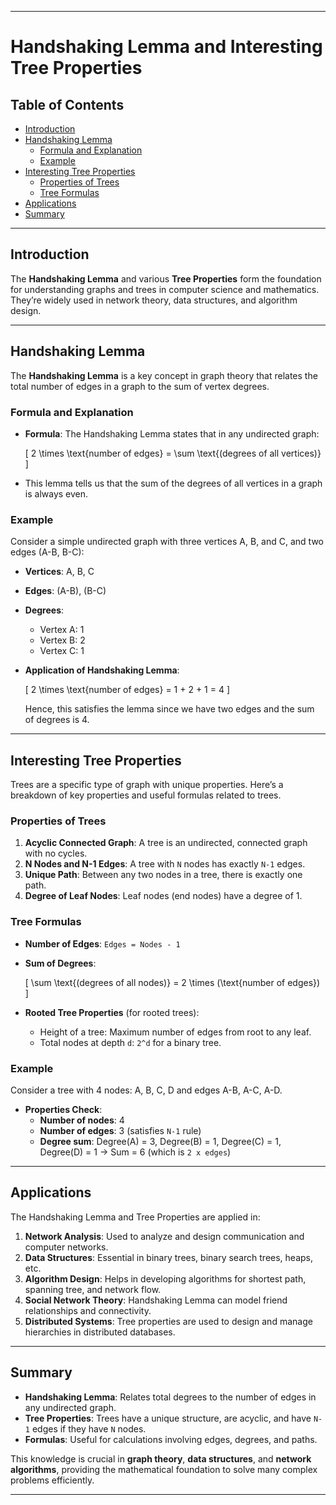 -----

# Handshaking Lemma and Interesting Tree Properties

## Table of Contents
- [Introduction](#introduction)
- [Handshaking Lemma](#handshaking-lemma)
  - [Formula and Explanation](#formula-and-explanation)
  - [Example](#example)
- [Interesting Tree Properties](#interesting-tree-properties)
  - [Properties of Trees](#properties-of-trees)
  - [Tree Formulas](#tree-formulas)
- [Applications](#applications)
- [Summary](#summary)

---

## Introduction
The **Handshaking Lemma** and various **Tree Properties** form the foundation for understanding graphs and trees in computer science and mathematics. They’re widely used in network theory, data structures, and algorithm design.

---

## Handshaking Lemma
The **Handshaking Lemma** is a key concept in graph theory that relates the total number of edges in a graph to the sum of vertex degrees.

### Formula and Explanation
- **Formula**: The Handshaking Lemma states that in any undirected graph:
  
  \[
  2 \times \text{number of edges} = \sum \text{(degrees of all vertices)}
  \]

- This lemma tells us that the sum of the degrees of all vertices in a graph is always even.

### Example
Consider a simple undirected graph with three vertices A, B, and C, and two edges (A-B, B-C):

- **Vertices**: A, B, C
- **Edges**: (A-B), (B-C)
- **Degrees**:
  - Vertex A: 1
  - Vertex B: 2
  - Vertex C: 1
- **Application of Handshaking Lemma**:

  \[
  2 \times \text{number of edges} = 1 + 2 + 1 = 4
  \]

  Hence, this satisfies the lemma since we have two edges and the sum of degrees is 4.

---

## Interesting Tree Properties
Trees are a specific type of graph with unique properties. Here’s a breakdown of key properties and useful formulas related to trees.

### Properties of Trees
1. **Acyclic Connected Graph**: A tree is an undirected, connected graph with no cycles.
2. **N Nodes and N-1 Edges**: A tree with `N` nodes has exactly `N-1` edges.
3. **Unique Path**: Between any two nodes in a tree, there is exactly one path.
4. **Degree of Leaf Nodes**: Leaf nodes (end nodes) have a degree of 1.

### Tree Formulas
- **Number of Edges**: `Edges = Nodes - 1`
- **Sum of Degrees**:
  
  \[
  \sum \text{(degrees of all nodes)} = 2 \times (\text{number of edges})
  \]

- **Rooted Tree Properties** (for rooted trees):
  - Height of a tree: Maximum number of edges from root to any leaf.
  - Total nodes at depth `d`: `2^d` for a binary tree.
  
### Example
Consider a tree with 4 nodes: A, B, C, D and edges A-B, A-C, A-D.

- **Properties Check**:
  - **Number of nodes**: 4
  - **Number of edges**: 3 (satisfies `N-1` rule)
  - **Degree sum**: Degree(A) = 3, Degree(B) = 1, Degree(C) = 1, Degree(D) = 1 → Sum = 6 (which is `2 x edges`)

---

## Applications
The Handshaking Lemma and Tree Properties are applied in:

1. **Network Analysis**: Used to analyze and design communication and computer networks.
2. **Data Structures**: Essential in binary trees, binary search trees, heaps, etc.
3. **Algorithm Design**: Helps in developing algorithms for shortest path, spanning tree, and network flow.
4. **Social Network Theory**: Handshaking Lemma can model friend relationships and connectivity.
5. **Distributed Systems**: Tree properties are used to design and manage hierarchies in distributed databases.

---

## Summary
- **Handshaking Lemma**: Relates total degrees to the number of edges in any undirected graph.
- **Tree Properties**: Trees have a unique structure, are acyclic, and have `N-1` edges if they have `N` nodes.
- **Formulas**: Useful for calculations involving edges, degrees, and paths.

This knowledge is crucial in **graph theory**, **data structures**, and **network algorithms**, providing the mathematical foundation to solve many complex problems efficiently.

---
